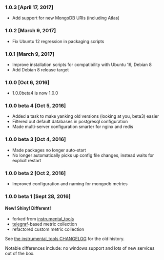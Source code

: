 ### 1.0.3 [April 17, 2017]
 * Add support for new MongoDB URIs (including Atlas)

### 1.0.2 [March 9, 2017]
 * Fix Ubuntu 12 regression in packaging scripts

### 1.0.1 [March 9, 2017]
 * Improve installation scripts for compatibility with Ubuntu 16, Debian 8
 * Add Debian 8 release target

### 1.0.0 [Oct 6, 2016]
 * 1.0.0beta4 is now 1.0.0

### 1.0.0 beta 4 [Oct 5, 2016]
 * Added a task to make yanking old versions (looking at you, beta3) easier
 * Filtered out default databases in postgresql configuration
 * Made multi-server configuration smarter for nginx and redis

### 1.0.0 beta 3 [Oct 4, 2016]
 * Made packages no longer auto-start
 * No longer automatically picks up config file changes, instead waits for explicit restart

### 1.0.0 beta 2 [Oct 2, 2016]
 * Improved configuration and naming for mongodb metrics

### 1.0.0 beta 1 [Sept 28, 2016]
#### New! Shiny! Different!
* forked from [instrumental_tools](https://github.com/Instrumental/instrumental_tools)
* [telegraf](https://github.com/influxdata/telegraf)-based metric collection
* refactored custom metric collection

See [the instrumental_tools CHANGELOG](https://github.com/Instrumental/instrumental_tools/blob/master/CHANGELOG.md) for the old history.

Notable differences include: no windows support and lots of new services out of the box.
